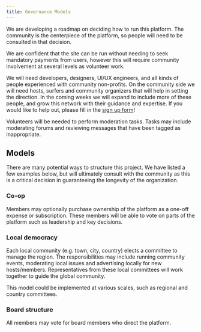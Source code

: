 ```yaml
---
title: Governance Models
---
```


We are developing a roadmap on deciding how to run this platform. The community is the centerpiece of the platform, so people will need to be consulted in that decision.

We are confident that the site can be run without needing to seek mandatory payments from users, however this will require community involvement at several levels as volunteer work.

We will need developers, designers, UI/UX engineers, and all kinds of people experienced with community non-profits. On the community side we will need hosts, surfers and community organizers that will help in setting the direction. In the coming weeks we will expand to include more of these people, and grow this network with their guidance and expertise. If you would like to help out, please fill in the [sign up form](/signup)!

Volunteers will be needed to perform moderation tasks. Tasks may include moderating forums and reviewing messages that have been tagged as inappropriate.

## Models

There are many potential ways to structure this project. We have listed a few examples below, but will ultimately consult with the community as this is a critical decision in guaranteeing the longevity of the organization.

### Co-op

Members may optionally purchase ownership of the platform as a one-off expense or subscription. These members will be able to vote on parts of the platform such as leadership and key decisions.


### Local democracy

Each local community (e.g. town, city, country) elects a committee to manage the region. The responsibilities may include running community events, moderating local issues and advertising locally for new hosts/members. Representatives from these local committees will work together to guide the global community.

This model could be implemented at various scales, such as regional and country committees.


### Board structure

All members may vote for board members who direct the platform.
